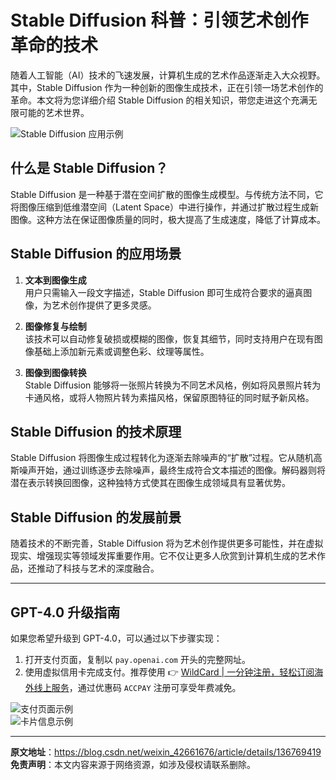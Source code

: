 # Stable Diffusion 科普：引领艺术创作革命的技术

随着人工智能（AI）技术的飞速发展，计算机生成的艺术作品逐渐走入大众视野。其中，Stable Diffusion 作为一种创新的图像生成技术，正在引领一场艺术创作的革命。本文将为您详细介绍 Stable Diffusion 的相关知识，带您走进这个充满无限可能的艺术世界。

![Stable Diffusion 应用示例](https://bbtdd.com/img/518949582744183.webp)

## 什么是 Stable Diffusion？

Stable Diffusion 是一种基于潜在空间扩散的图像生成模型。与传统方法不同，它将图像压缩到低维潜空间（Latent Space）中进行操作，并通过扩散过程生成新图像。这种方法在保证图像质量的同时，极大提高了生成速度，降低了计算成本。

## Stable Diffusion 的应用场景

1. **文本到图像生成**  
   用户只需输入一段文字描述，Stable Diffusion 即可生成符合要求的逼真图像，为艺术创作提供了更多灵感。
   
2. **图像修复与绘制**  
   该技术可以自动修复破损或模糊的图像，恢复其细节，同时支持用户在现有图像基础上添加新元素或调整色彩、纹理等属性。

3. **图像到图像转换**  
   Stable Diffusion 能够将一张照片转换为不同艺术风格，例如将风景照片转为卡通风格，或将人物照片转为素描风格，保留原图特征的同时赋予新风格。

## Stable Diffusion 的技术原理

Stable Diffusion 将图像生成过程转化为逐渐去除噪声的“扩散”过程。它从随机高斯噪声开始，通过训练逐步去除噪声，最终生成符合文本描述的图像。解码器则将潜在表示转换回图像，这种独特方式使其在图像生成领域具有显著优势。

## Stable Diffusion 的发展前景

随着技术的不断完善，Stable Diffusion 将为艺术创作提供更多可能性，并在虚拟现实、增强现实等领域发挥重要作用。它不仅让更多人欣赏到计算机生成的艺术作品，还推动了科技与艺术的深度融合。

---

## GPT-4.0 升级指南

如果您希望升级到 GPT-4.0，可以通过以下步骤实现：

1. 打开支付页面，复制以 `pay.openai.com` 开头的完整网址。
2. 使用虚拟信用卡完成支付。推荐使用 👉 [WildCard | 一分钟注册，轻松订阅海外线上服务](https://bbtdd.com/WildCard)，通过优惠码 `ACCPAY` 注册可享受年费减免。

![支付页面示例](https://bbtdd.com/img/35686745.webp)  
![卡片信息示例](https://bbtdd.com/img/869333219202.webp)

---

**原文地址**：https://blog.csdn.net/weixin_42661676/article/details/136769419  
**免责声明**：本文内容来源于网络资源，如涉及侵权请联系删除。